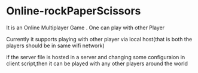 # Online-rockPaperScissors

It is an Online Multiplayer Game . One can play with other Player 

Currently it supports playing with other player via local host(that is both the players should be in same wifi network)

if the server file is hosted in a server and changing some configuraion in client script,then it can be played with any other players around the world
